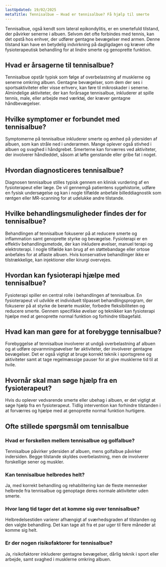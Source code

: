 ```yaml
---
lastUpdated: 19/02/2025
metaTitle: Tennisalbue – Hvad er tennisalbue? Få hjælp til smerte
---
```


Tennisalbue, også kendt som lateral epikondylitis, er en smertefuld tilstand, der påvirker senerne i albuen. Selvom det ofte forbindes med tennis, kan det opstå hos enhver, der udfører gentagne bevægelser med armen. Denne tilstand kan have en betydelig indvirkning på dagligdagen og kræver ofte fysioterapeutisk behandling for at lindre smerte og genoprette funktion.

## Hvad er årsagerne til tennisalbue?

Tennisalbue opstår typisk som følge af overbelastning af musklerne og senerne omkring albuen. Gentagne bevægelser, som dem der ses i sportsaktiviteter eller visse erhverv, kan føre til mikroskader i senerne. Almindelige aktiviteter, der kan forårsage tennisalbue, inkluderer at spille tennis, male, eller arbejde med værktøj, der kræver gentagne håndbevægelser.

## Hvilke symptomer er forbundet med tennisalbue?

Symptomerne på tennisalbue inkluderer smerte og ømhed på ydersiden af albuen, som kan stråle ned i underarmen. Mange oplever også stivhed i albuen og svaghed i håndgrebet. Smerterne kan forværres ved aktiviteter, der involverer håndleddet, såsom at løfte genstande eller gribe fat i noget.

## Hvordan diagnosticeres tennisalbue?

Diagnosen tennisalbue stilles typisk gennem en klinisk vurdering af en fysioterapeut eller læge. De vil gennemgå patientens sygehistorie, udføre en fysisk undersøgelse og kan i nogle tilfælde anbefale billeddiagnostik som røntgen eller MR-scanning for at udelukke andre tilstande.

## Hvilke behandlingsmuligheder findes der for tennisalbue?

Behandlingen af tennisalbue fokuserer på at reducere smerte og inflammation samt genoprette styrke og bevægelse. Fysioterapi er en effektiv behandlingsmetode, der kan inkludere øvelser, manuel terapi og elektroterapi. I nogle tilfælde kan brug af en støttebandage eller ortose anbefales for at aflaste albuen. Hvis konservative behandlinger ikke er tilstrækkelige, kan injektioner eller kirurgi overvejes.

## Hvordan kan fysioterapi hjælpe med tennisalbue?

Fysioterapi spiller en central rolle i behandlingen af tennisalbue. En fysioterapeut vil udvikle et individuelt tilpasset behandlingsprogram, der fokuserer på at styrke de berørte muskler, forbedre fleksibiliteten og reducere smerte. Gennem specifikke øvelser og teknikker kan fysioterapi hjælpe med at genoprette normal funktion og forhindre tilbagefald.

## Hvad kan man gøre for at forebygge tennisalbue?

Forebyggelse af tennisalbue involverer at undgå overbelastning af albuen og at udføre opvarmningsøvelser før aktiviteter, der involverer gentagne bevægelser. Det er også vigtigt at bruge korrekt teknik i sportsgrene og aktiviteter samt at tage regelmæssige pauser for at give musklerne tid til at hvile.

## Hvornår skal man søge hjælp fra en fysioterapeut?

Hvis du oplever vedvarende smerte eller ubehag i albuen, er det vigtigt at søge hjælp fra en fysioterapeut. Tidlig intervention kan forhindre tilstanden i at forværres og hjælpe med at genoprette normal funktion hurtigere.

## Ofte stillede spørgsmål om tennisalbue

### Hvad er forskellen mellem tennisalbue og golfalbue?

Tennisalbue påvirker ydersiden af albuen, mens golfalbue påvirker indersiden. Begge tilstande skyldes overbelastning, men de involverer forskellige sener og muskler.

### Kan tennisalbue helbredes helt?

Ja, med korrekt behandling og rehabilitering kan de fleste mennesker helbrede fra tennisalbue og genoptage deres normale aktiviteter uden smerte.

### Hvor lang tid tager det at komme sig over tennisalbue?

Helbredelsestiden varierer afhængigt af sværhedsgraden af tilstanden og den valgte behandling. Det kan tage alt fra et par uger til flere måneder at komme sig helt.

### Er der nogen risikofaktorer for tennisalbue?

Ja, risikofaktorer inkluderer gentagne bevægelser, dårlig teknik i sport eller arbejde, samt svaghed i musklerne omkring albuen.
